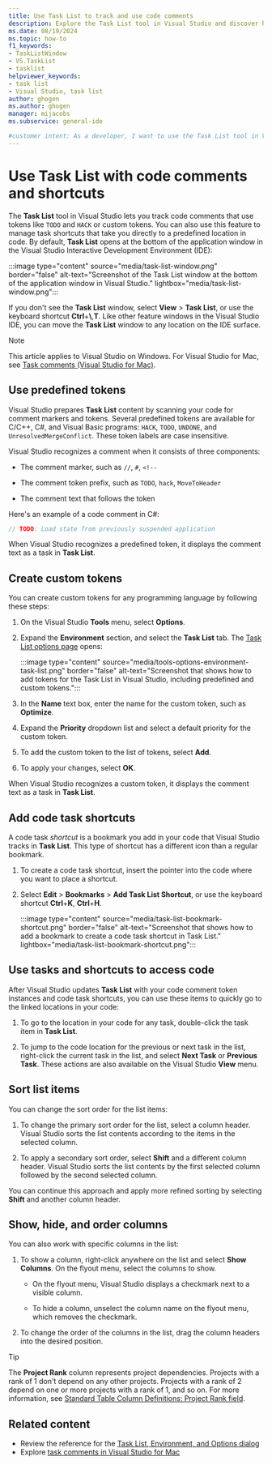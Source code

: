 ```yaml
---
title: Use Task List to track and use code comments
description: Explore the Task List tool in Visual Studio and discover how to efficiently use code comments, including tracking code tokens and managing code shortcuts.
ms.date: 08/19/2024
ms.topic: how-to
f1_keywords:
- TaskListWindow
- VS.TaskList
- tasklist
helpviewer_keywords:
- task list
- Visual Studio, task list
author: ghogen
ms.author: ghogen
manager: mijacobs
ms.subservice: general-ide

#customer intent: As a developer, I want to use the Task List tool in Visual Studio, so I can track tokens in code comments and set up code shortcuts.
---
```


# Use Task List with code comments and shortcuts

The **Task List** tool in Visual Studio lets you track code comments that use tokens like `TODO` and `HACK` or custom tokens. You can also use this feature to manage task shortcuts that take you directly to a predefined location in code. By default, **Task List** opens at the bottom of the application window in the Visual Studio Interactive Development Environment (IDE):

:::image type="content" source="media/task-list-window.png" border="false" alt-text="Screenshot of the Task List window at the bottom of the application window in Visual Studio." lightbox="media/task-list-window.png":::

If you don't see the **Task List** window, select **View** > **Task List**, or use the keyboard shortcut **Ctrl**+**\\**,**T**. Like other feature windows in the Visual Studio IDE, you can move the **Task List** window to any location on the IDE surface.

> [!NOTE]
> This article applies to Visual Studio on Windows. For Visual Studio for Mac, see [Task comments (Visual Studio for Mac)](/visualstudio/mac/task-comments).

## Use predefined tokens

Visual Studio prepares **Task List** content by scanning your code for comment markers and tokens. Several predefined tokens are available for C/C++, C#, and Visual Basic programs: `HACK`, `TODO`, `UNDONE`, and `UnresolvedMergeConflict`. These token labels are case insensitive.

Visual Studio recognizes a comment when it consists of three components:

- The comment marker, such as `//`, `#`, `<!--`

- The comment token prefix, such as `TODO`, `hack`, `MoveToHeader`

- The comment text that follows the token

Here's an example of a code comment in C#:

```csharp
// TODO: Load state from previously suspended application
```

When Visual Studio recognizes a predefined token, it displays the comment text as a task in **Task List**.

## Create custom tokens

You can create custom tokens for any programming language by following these steps:

1. On the Visual Studio **Tools** menu, select **Options**.

1. Expand the **Environment** section, and select the **Task List** tab. The [Task List options page](reference/task-list-environment-options-dialog-box.md) opens:

   :::image type="content" source="media/tools-options-environment-task-list.png" border="false" alt-text="Screenshot that shows how to add tokens for the Task List in Visual Studio, including predefined and custom tokens.":::

1. In the **Name** text box, enter the name for the custom token, such as **Optimize**.

1. Expand the **Priority** dropdown list and select a default priority for the custom token.

1. To add the custom token to the list of tokens, select **Add**.

1. To apply your changes, select **OK**.

When Visual Studio recognizes a custom token, it displays the comment text as a task in **Task List**.

## Add code task shortcuts

A code task *shortcut* is a bookmark you add in your code that Visual Studio tracks in **Task List**. This type of shortcut has a different icon than a regular bookmark.

1. To create a code task shortcut, insert the pointer into the code where you want to place a shortcut.

1. Select **Edit** > **Bookmarks** > **Add Task List Shortcut**, or use the keyboard shortcut **Ctrl**+**K**, **Ctrl**+**H**.

   :::image type="content" source="media/task-list-bookmark-shortcut.png" border="false" alt-text="Screenshot that shows how to add a bookmark to create a code task shortcut in Task List." lightbox="media/task-list-bookmark-shortcut.png":::

## Use tasks and shortcuts to access code

After Visual Studio updates **Task List** with your code comment token instances and code task shortcuts, you can use these items to quickly go to the linked locations in your code:

1. To go to the location in your code for any task, double-click the task item in **Task List**.

1. To jump to the code location for the previous or next task in the list, right-click the current task in the list, and select **Next Task** or **Previous Task**. These actions are also available on the Visual Studio **View** menu.

## Sort list items

You can change the sort order for the list items:

1. To change the primary sort order for the list, select a column header. Visual Studio sorts the list contents according to the items in the selected column.

1. To apply a secondary sort order, select **Shift** and a different column header. Visual Studio sorts the list contents by the first selected column followed by the second selected column.

You can continue this approach and apply more refined sorting by selecting **Shift** and another column header.

## Show, hide, and order columns

You can also work with specific columns in the list:

1. To show a column, right-click anywhere on the list and select **Show Columns**. On the flyout menu, select the columns to show.

   - On the flyout menu, Visual Studio displays a checkmark next to a visible column.

   - To hide a column, unselect the column name on the flyout menu, which removes the checkmark.

1. To change the order of the columns in the list, drag the column headers into the desired position.

> [!TIP]
> The **Project Rank** column represents project dependencies. Projects with a rank of 1 don't depend on any other projects. Projects with a rank of 2 depend on one or more projects with a rank of 1, and so on. For more information, see [Standard Table Column Definitions: Project Rank field](/dotnet/api/microsoft.visualstudio.shell.tablecontrol.standardtablecolumndefinitions.projectrank).

## Related content

- Review the reference for the [Task List, Environment, and Options dialog](../ide/reference/task-list-environment-options-dialog-box.md)
- Explore [task comments in Visual Studio for Mac](/visualstudio/mac/task-comments)
